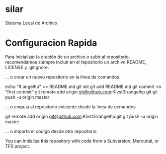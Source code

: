 # silar
Sistema Local de Archivo


# Configuracion Rapida

Para inicializar la cración de un archivo o subir al repositorio, recomendamos siempre incluir en el repositorio un archivo README, LICENSE y .gitignore.

... o crear un nuevo repositorio en la linea de comandos.

echo "# angelhp" >> README.md
git init
git add README.md
git commit -m "first commit"
git remote add origin git@github.com:Klvst3r/angelhp.git
git push -u origin master

... o empuja al repositorio existente desde la linea de ocmandos.

git remote add origin git@github.com:Klvst3r/angelhp.git
git push -u origin master

... o importa el codigo desde otro repositorio


You can initialize this repository with code from a Subversion, Mercurial, or TFS project.

